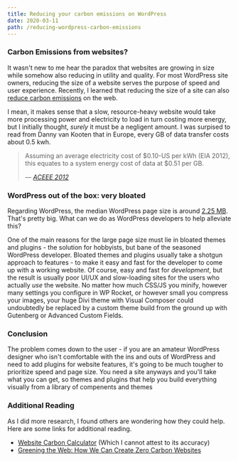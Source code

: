 ```yaml
---
title: Reducing your carbon emissions on WordPress
date: 2020-03-11
path: /reducing-wordpress-carbon-emissions
---
```


### Carbon Emissions from websites?
It wasn't new to me hear the paradox that websites are growing in size while somehow also reducing in utility and quality. For most WordPress site owners, reducing the size of a website serves the purpose of speed and user experience. Recently, I learned that reducing the size of a site can also [reduce carbon emissions](https://dannyvankooten.com/website-carbon-emissions/) on the web.

I mean, it makes sense that a slow, resource-heavy website would take more processing power and electricity to load in turn costing more energy, but I initially thought, *surely* it must be a negligent amount. I was surpised to read from Danny van Kooten that in Europe, every GB of data transfer costs about 0.5 kwh. 

> Assuming an average electricity cost of $0.10-US per kWh (EIA 2012), this equates to a system energy cost of data at $0.51 per GB.
> 
> *&mdash; [ACEEE 2012](https://www.aceee.org/files/proceedings/2012/data/papers/0193-000409.pdf)*

### WordPress out of the box: very bloated
Regarding WordPress, the median WordPress page size is around [2.25 MB](https://httparchive.org/reports/page-weight?lens=wordpress). That's pretty big. What can we do as WordPress developers to help alleviate this?

One of the main reasons for the large page size must lie in bloated themes and plugins - the solution for hobbyists, but bane of the seasoned WordPress developer. Bloated themes and plugins usually take a shotgun approach to features - to make it easy and fast for the developer to come up with a working website. Of course, easy and fast for *development*, but the result is usually poor UI/UX and slow-loading sites for the users who actually *use* the website. No matter how much CSS/JS you minify, however many settings you configure in WP Rocket, or however small you compress your images, your huge Divi theme with Visual Composer could undoubtedly be replaced by a custom theme build from the ground up with Gutenberg or Advanced Custom Fields.

### Conclusion
The problem comes down to the user - if you are an amateur WordPress designer who isn't comfortable with the ins and outs of WordPress and need to add plugins for website features, it's going to be much tougher to prioritize speed and page size. You need a site anyways and you'll take what you can get, so themes and plugins that help you build everything visually from a library of compenents and themes


### Additional Reading
As I did more research, I found others are wondering how they could help. Here are some links for additional reading.
- [Website Carbon Calculator](https://www.websitecarbon.com/) (Which I cannot attest to its accuracy)
- [Greening the Web: How We Can Create Zero Carbon Websites](https://kinsta.com/blog/zero-carbon-websites/)